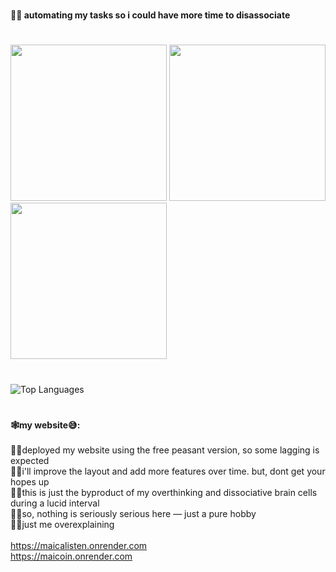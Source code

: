#
**👩‍💻 automating my tasks so i could have more time to disassociate**
#
<div>
  <img src="https://github.com/user-attachments/assets/952b807f-c249-40ff-ac03-c20bb845b098" width="250" style="display: inline-block;animation: delay 15s forwards;">
  <img src="https://github.com/user-attachments/assets/952b807f-c249-40ff-ac03-c20bb845b098" width="250" style="display: inline-block; animation: delay 5s forwards;">
  <img src="https://github.com/user-attachments/assets/952b807f-c249-40ff-ac03-c20bb845b098" width="250" style="display: inline-block; ">
</div>


#

<img src="https://github-readme-stats.vercel.app/api/top-langs/?username=maicaalmonte&layout=compact&theme=transparent" alt="Top Languages">

#
**🕸️my website😅:** 
<br>
<br> 🏃‍♀️deployed my website using the free peasant version, so some lagging is expected
<br> 🧍‍♀️i'll improve the layout and add more features over time. but, dont get your hopes up
<br> 🧘‍♀️this is just the byproduct of my overthinking and dissociative brain cells during a lucid interval
<br> 🤸‍♀️so, nothing is seriously serious here — just a pure hobby 
<br> 💁‍♀️just me overexplaining
<br>
<br>   https://maicalisten.onrender.com
<br>   https://maicoin.onrender.com
